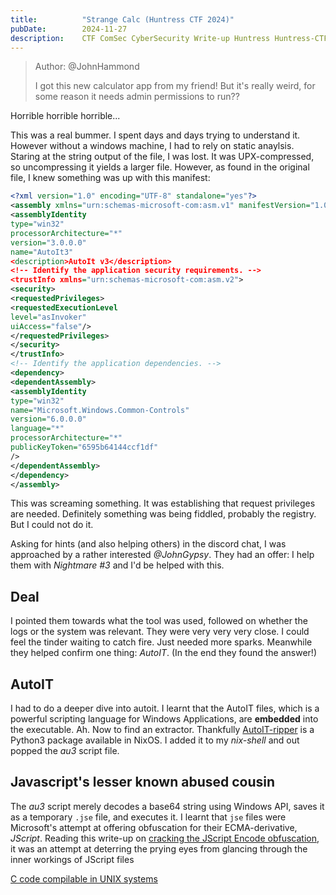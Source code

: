 ```yaml
---
title:          "Strange Calc (Huntress CTF 2024)"
pubDate:        2024-11-27
description:    CTF ComSec CyberSecurity Write-up Huntress Huntress-CTF-2024
---
```


> Author: @JohnHammond
>
> I got this new calculator app from my friend! But it's really weird, for some reason it needs admin permissions to run??

Horrible horrible horrible...

This was a real bummer. I spent days and days trying to understand it. However without a windows machine, I had to rely on static anaylsis. Staring at the string output of the file, I was lost. It was UPX-compressed, so uncompressing it yields a larger file. However, as found in the original file, I knew something was up with this manifest:

```xml
<?xml version="1.0" encoding="UTF-8" standalone="yes"?>
<assembly xmlns="urn:schemas-microsoft-com:asm.v1" manifestVersion="1.0">
<assemblyIdentity
type="win32"
processorArchitecture="*"
version="3.0.0.0"
name="AutoIt3"
<description>AutoIt v3</description>
<!-- Identify the application security requirements. -->
<trustInfo xmlns="urn:schemas-microsoft-com:asm.v2">
<security>
<requestedPrivileges>
<requestedExecutionLevel
level="asInvoker"
uiAccess="false"/>
</requestedPrivileges>
</security>
</trustInfo>
<!-- Identify the application dependencies. -->
<dependency>
<dependentAssembly>
<assemblyIdentity
type="win32"
name="Microsoft.Windows.Common-Controls"
version="6.0.0.0"
language="*"
processorArchitecture="*"
publicKeyToken="6595b64144ccf1df"
/>
</dependentAssembly>
</dependency>
</assembly>
```

This was screaming something. It was establishing that request privileges are needed. Definitely something was being fiddled, probably the registry. But I could not do it.

Asking for hints (and also helping others) in the discord chat, I was approached by a rather interested _@JohnGypsy_. They had an offer: I help them with *Nightmare #3* and I'd be helped with this.

## Deal

I pointed them towards what the tool was used, followed on whether the logs or the system was relevant. They were very very very close. I could feel the tinder waiting to catch fire. Just needed more sparks. Meanwhile they helped confirm one thing: *AutoIT*. (In the end they found the answer!)

## AutoIT

I had to do a deeper dive into autoit. I learnt that the AutoIT files, which is a powerful scripting language for Windows Applications, are **embedded** into the executable. Ah. Now to find an extractor. Thankfully [AutoIT-ripper](https://github.com/nazywam/AutoIt-Ripper) is a Python3 package available in NixOS. I added it to my _nix-shell_ and out popped the _au3_ script file.

## Javascript's lesser known abused cousin

The _au3_ script merely decodes a base64 string using Windows API, saves it as a temporary `.jse` file, and executes it. I learnt that `jse` files were Microsoft's attempt at offering obfuscation for their ECMA-derivative, *JScript*. Reading this write-up on [cracking the JScript Encode obfuscation](https://web.archive.org/web/20131208110057/http://virtualconspiracy.com/content/articles/breaking-screnc), it was an attempt at deterring the prying eyes from glancing through the inner workings of JScript files

[C code compilable in UNIX systems](https://web.archive.org/web/20140209124110/http://www.virtualconspiracy.com/download/scrdec18.c)

